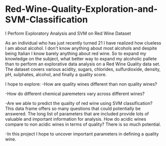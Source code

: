 # Red-Wine-Quality-Exploration-and-SVM-Classification
I Perform Exploratory Analysis and SVM on Red Wine Dataset


As an individual who has just recently turned 21 I have realized how clueless I am about alcohol. I don't know anything about most alcohols and despite being Italian I know barely anything about red wine. So to expand my knowledge on the subject, what better way to expand my alcoholic pallete than to perform an explorative data analysis on a Red Wine Quality data set. The dataset covers various acidity, sugars, chlorides, sulfurdioxide, density, pH, sulphates, alcohol, and finally a quality score.

I hope to explore:
-How are quality wines different than non quality wines?

-How do different chemical paremeters vary across different wines?

-Are we able to predict the quality of red wine using SVM classification? This data frame offers so many questions that could potentially be answered. The long list of parameters that are included provide lots of valuable and important information for analysis. How do acidic wines compare to non acidic wines in terms of quality? There is so much potential.

-In this project I hope to uncover important parameters in defining a quality wine.
